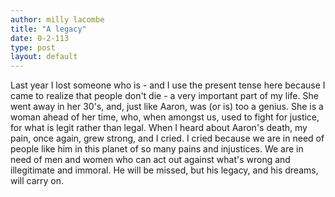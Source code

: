 ```yaml
---
author: milly lacombe
title: "A legacy"
date: 0-2-113
type: post
layout: default
---
```

Last year I lost someone who is - and I use the present tense here because I came to realize that people don't die - a very important part of my life. She went away in her 30's, and, just like Aaron, was (or is) too a genius. She is a woman ahead of her time, who, when amongst us, used to fight for justice, for what is legit rather than legal. When I heard about Aaron's death, my pain, once again, grew strong, and I cried. I cried because we are in need of people like him in this planet of so many pains and injustices. We are in need of men and women who can act out against what's wrong and illegitimate and immoral. He will be missed, but his legacy, and his dreams, will carry on.